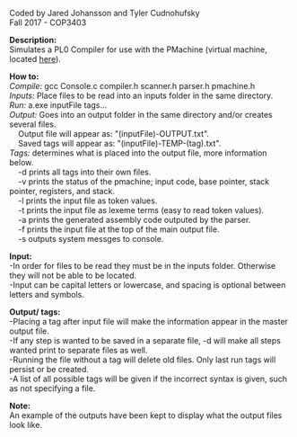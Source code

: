 Coded by Jared Johansson and Tyler Cudnohufsky  
Fall 2017 - COP3403  
  
**Description:**  
Simulates a PL0 Compiler for use with the PMachine (virtual machine, located [here](https://github.com/m3talpillow/SchoolWork/tree/master/PMachine)).  
  
**How to:**  
*Compile:* gcc Console.c compiler.h scanner.h parser.h pmachine.h  
*Inputs:* Place files to be read into an inputs folder in the same directory.  
*Run:* a.exe inputFile tags...  
*Output:* Goes into an output folder in the same directory and/or creates several files.  
&nbsp;&nbsp;&nbsp; Output file will appear as: "(inputFile)-OUTPUT.txt".  
&nbsp;&nbsp;&nbsp; Saved tags will appear as: "(inputFile)-TEMP-(tag).txt".  
*Tags:* determines what is placed into the output file, more information below.  
&nbsp;&nbsp;&nbsp; -d prints all tags into their own files.   
&nbsp;&nbsp;&nbsp; -v prints the status of the pmachine; input code, base pointer, stack pointer, registers, and stack.  
&nbsp;&nbsp;&nbsp; -l prints the input file as token values.  
&nbsp;&nbsp;&nbsp; -t prints the input file as lexeme terms (easy to read token values).  
&nbsp;&nbsp;&nbsp; -a prints the generated assembly code outputed by the parser.  
&nbsp;&nbsp;&nbsp; -f prints the input file at the top of the main output file.  
&nbsp;&nbsp;&nbsp; -s outputs system messges to console. 
  
**Input:**  
-In order for files to be read they must be in the inputs folder. Otherwise they will not be able to be located.  
-Input can be capital letters or lowercase, and spacing is optional between letters and symbols.   
   
**Output/ tags:**  
-Placing a tag after input file will make the information appear in the master output file.   
-If any step is wanted to be saved in a separate file, -d will make all steps wanted print to separate files as well.  
-Running the file without a tag will delete old files. Only last run tags will persist or be created.  
-A list of all possible tags will be given if the incorrect syntax is given, such as not specifying a file.   


**Note:**  
An example of the outputs have been kept to display what the output files look like.
